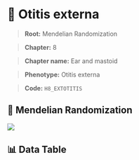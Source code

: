 # 🧪 Otitis externa

> **Root:** Mendelian Randomization

> **Chapter:** 8  

> **Chapter name:** Ear and mastoid

> **Phenotype:** Otitis externa  

> **Code:** `H8_EXTOTITIS`

## 🧬 Mendelian Randomization  

<img src="/MR/Figures/Forward/H8_EXTOTITIS.png"/>

## 📊 Data Table

<CsvTableMRF src="/MR_Data/Forward/H8_EXTOTITIS.csv"/>
